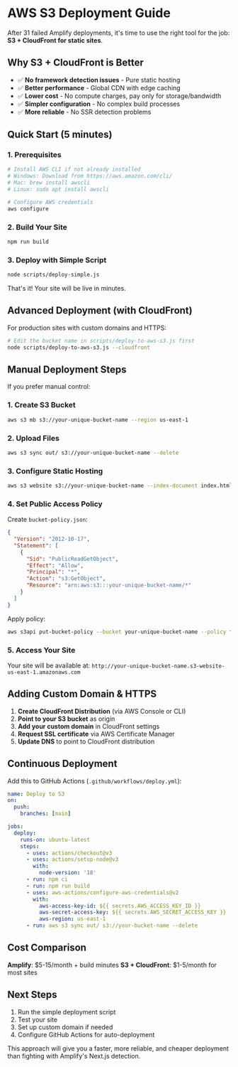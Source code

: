# AWS S3 Deployment Guide

After 31 failed Amplify deployments, it's time to use the right tool for the
job: **S3 + CloudFront for static sites**.

## Why S3 + CloudFront is Better

- ✅ **No framework detection issues** - Pure static hosting
- ✅ **Better performance** - Global CDN with edge caching
- ✅ **Lower cost** - No compute charges, pay only for storage/bandwidth
- ✅ **Simpler configuration** - No complex build processes
- ✅ **More reliable** - No SSR detection problems

## Quick Start (5 minutes)

### 1. Prerequisites

```bash
# Install AWS CLI if not already installed
# Windows: Download from https://aws.amazon.com/cli/
# Mac: brew install awscli
# Linux: sudo apt install awscli

# Configure AWS credentials
aws configure
```

### 2. Build Your Site

```bash
npm run build
```

### 3. Deploy with Simple Script

```bash
node scripts/deploy-simple.js
```

That's it! Your site will be live in minutes.

## Advanced Deployment (with CloudFront)

For production sites with custom domains and HTTPS:

```bash
# Edit the bucket name in scripts/deploy-to-aws-s3.js first
node scripts/deploy-to-aws-s3.js --cloudfront
```

## Manual Deployment Steps

If you prefer manual control:

### 1. Create S3 Bucket

```bash
aws s3 mb s3://your-unique-bucket-name --region us-east-1
```

### 2. Upload Files

```bash
aws s3 sync out/ s3://your-unique-bucket-name --delete
```

### 3. Configure Static Hosting

```bash
aws s3 website s3://your-unique-bucket-name --index-document index.html --error-document index.html
```

### 4. Set Public Access Policy

Create `bucket-policy.json`:

```json
{
  "Version": "2012-10-17",
  "Statement": [
    {
      "Sid": "PublicReadGetObject",
      "Effect": "Allow",
      "Principal": "*",
      "Action": "s3:GetObject",
      "Resource": "arn:aws:s3:::your-unique-bucket-name/*"
    }
  ]
}
```

Apply policy:

```bash
aws s3api put-bucket-policy --bucket your-unique-bucket-name --policy file://bucket-policy.json
```

### 5. Access Your Site

Your site will be available at:
`http://your-unique-bucket-name.s3-website-us-east-1.amazonaws.com`

## Adding Custom Domain & HTTPS

1. **Create CloudFront Distribution** (via AWS Console or CLI)
2. **Point to your S3 bucket** as origin
3. **Add your custom domain** in CloudFront settings
4. **Request SSL certificate** via AWS Certificate Manager
5. **Update DNS** to point to CloudFront distribution

## Continuous Deployment

Add this to GitHub Actions (`.github/workflows/deploy.yml`):

```yaml
name: Deploy to S3
on:
  push:
    branches: [main]

jobs:
  deploy:
    runs-on: ubuntu-latest
    steps:
      - uses: actions/checkout@v3
      - uses: actions/setup-node@v3
        with:
          node-version: '18'
      - run: npm ci
      - run: npm run build
      - uses: aws-actions/configure-aws-credentials@v2
        with:
          aws-access-key-id: ${{ secrets.AWS_ACCESS_KEY_ID }}
          aws-secret-access-key: ${{ secrets.AWS_SECRET_ACCESS_KEY }}
          aws-region: us-east-1
      - run: aws s3 sync out/ s3://your-bucket-name --delete
```

## Cost Comparison

**Amplify**: $5-15/month + build minutes **S3 + CloudFront**: $1-5/month for
most sites

## Next Steps

1. Run the simple deployment script
2. Test your site
3. Set up custom domain if needed
4. Configure GitHub Actions for auto-deployment

This approach will give you a faster, more reliable, and cheaper deployment than
fighting with Amplify's Next.js detection.

